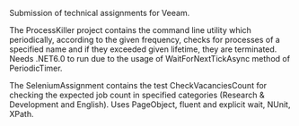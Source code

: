 Submission of technical assignments for Veeam.

The ProcessKiller project contains the command line utility which periodically, according to the given frequency, checks for processes of a specified name and if they exceeded given lifetime, they are terminated. Needs .NET6.0 to run due to the usage of WaitForNextTickAsync method of PeriodicTimer.

The SeleniumAssignment contains the test CheckVacanciesCount for checking the expected job count in specified categories (Research &amp; Development and English). Uses PageObject, fluent and explicit wait, NUnit, XPath.
